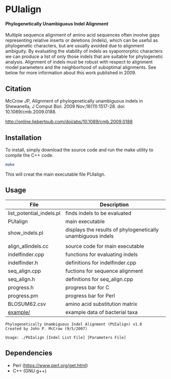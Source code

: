 # PUIalign
#### Phylogenetically Unambiguous Indel Alignment

Multiple sequence alignment of amino acid sequences often involve gaps representing relative inserts or deletions (indels), which can be useful as phylogenetic characters, but are usually avoided due to alignment ambiguity. By evaluating the stability of indels as syapomorphic characters we can produce a list of only those indels that are suitable for phylogenetic analysis. Alignment of indels must be robust with respect to alignment model parameters and the neighborhood of suboptimal alignments. See below for more information about this work published in 2009.

Citation
--------
McCrow JP, Alignment of phylogenetically unambiguous indels in Shewanella, J Comput Biol. 2009 Nov;16(11):1517-28. doi: 10.1089/cmb.2009.0188.

http://online.liebertpub.com/doi/abs/10.1089/cmb.2009.0188

Installation
------------

To install, simply download the source code and run the make utility to compile the C++ code.
```bash
make
```
This will creat the main executable file PUIalign.

Usage
-----

| File | Description |
|------|-------------|
| list_potential_indels.pl | finds indels to be evaluated
| PUIalign | main executable |
| show_indels.pl | displays the results of phylogenetically unambiguous indels
|  |  |
| align_allindels.cc | source code for main executable |
| indelfinder.cpp | functions for evaluating indels 
| indelfinder.h | definitions for indelfinder.cpp
| seq_align.cpp | fuctions for sequence alignment
| seq_align.h | definitions for seq_align.cpp
| progress.h | progress bar for C
| progress.pm | progress bar for Perl
| BLOSUM62.csv | amino acid substitution matrix
| [example/](./example/) | example data of bacterial taxa

```
Phylogenetically Unambiguous Indel Alignment (PUIalign) v1.0
Created by John P. McCrow (9/5/2007)

Usage: ./PUIalign [Indel List File] [Parameters File]
```

Dependencies
------------

* Perl (https://www.perl.org/get.html)
* C++ (GNU g++)
